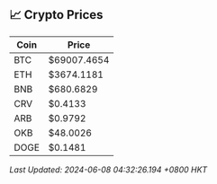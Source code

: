 ## 📈 Crypto Prices

| Coin | Price |
| ---- | ----- |
| BTC | $69007.4654 |
| ETH | $3674.1181 |
| BNB | $680.6829 |
| CRV | $0.4133 |
| ARB | $0.9792 |
| OKB | $48.0026 |
| DOGE | $0.1481 |

_Last Updated: 2024-06-08 04:32:26.194 +0800 HKT_